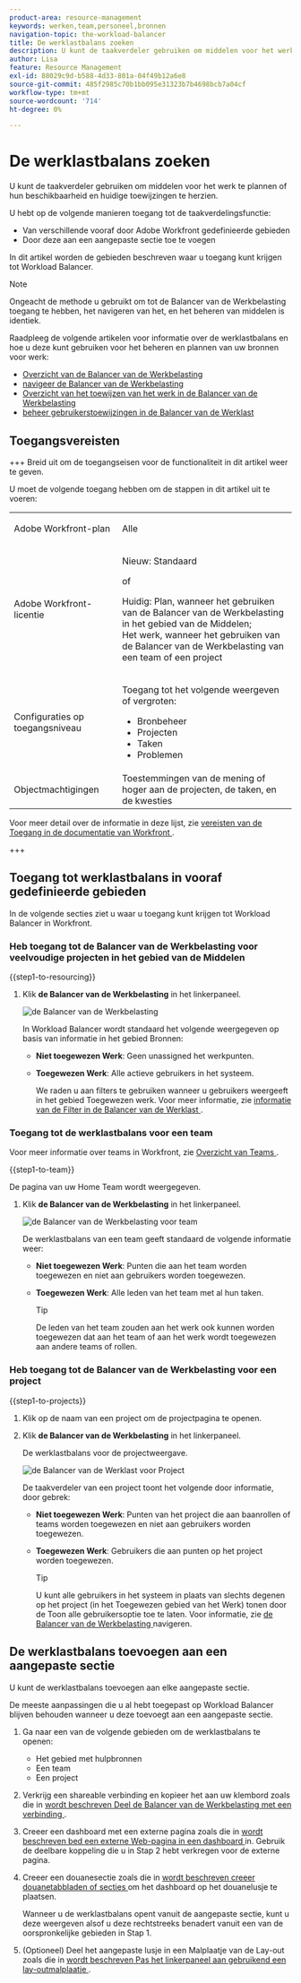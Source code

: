 ```yaml
---
product-area: resource-management
keywords: werken,team,personeel,bronnen
navigation-topic: the-workload-balancer
title: De werklastbalans zoeken
description: U kunt de taakverdeler gebruiken om middelen voor het werk te plannen of hun beschikbaarheid en huidige toewijzingen te herzien.
author: Lisa
feature: Resource Management
exl-id: 88029c9d-b588-4d33-801a-04f49b12a6e8
source-git-commit: 485f2985c70b1bb095e31323b7b4698bcb7a04cf
workflow-type: tm+mt
source-wordcount: '714'
ht-degree: 0%

---
```


# De werklastbalans zoeken

U kunt de taakverdeler gebruiken om middelen voor het werk te plannen of hun beschikbaarheid en huidige toewijzingen te herzien.

U hebt op de volgende manieren toegang tot de taakverdelingsfunctie:

* Van verschillende vooraf door Adobe Workfront gedefinieerde gebieden
* Door deze aan een aangepaste sectie toe te voegen

In dit artikel worden de gebieden beschreven waar u toegang kunt krijgen tot Workload Balancer.

>[!NOTE]
>
>Ongeacht de methode u gebruikt om tot de Balancer van de Werkbelasting toegang te hebben, het navigeren van het, en het beheren van middelen is identiek.
>
>Raadpleeg de volgende artikelen voor informatie over de werklastbalans en hoe u deze kunt gebruiken voor het beheren en plannen van uw bronnen voor werk:
>
>* [ Overzicht van de Balancer van de Werkbelasting ](../../resource-mgmt/workload-balancer/overview-workload-balancer.md)
>* [ navigeer de Balancer van de Werkbelasting ](../../resource-mgmt/workload-balancer/navigate-the-workload-balancer.md)
>* [ Overzicht van het toewijzen van het werk in de Balancer van de Werkbelasting ](../../resource-mgmt/workload-balancer/assign-work-in-workload-balancer.md)
>* [ beheer gebruikerstoewijzingen in de Balancer van de Werklast ](../../resource-mgmt/workload-balancer/manage-user-allocations-workload-balancer.md)

## Toegangsvereisten

+++ Breid uit om de toegangseisen voor de functionaliteit in dit artikel weer te geven.

U moet de volgende toegang hebben om de stappen in dit artikel uit te voeren:

<table style="table-layout:auto"> 
 <col> 
 <col> 
 <tbody> 
  <tr> 
   <td role="rowheader">Adobe Workfront-plan</td> 
   <td> <p>Alle </p> </td> 
  </tr> 
  <tr> 
   <td role="rowheader">Adobe Workfront-licentie</td> 
   <td><p>Nieuw: Standaard</p>
       <p>of</p>
       <p>Huidig: Plan, wanneer het gebruiken van de Balancer van de Werkbelasting in het gebied van de Middelen;</br>
       Het werk, wanneer het gebruiken van de Balancer van de Werkbelasting van een team of een project</p></td>
  </tr> 
   <td role="rowheader">Configuraties op toegangsniveau</td> 
   <td> <p>Toegang tot het volgende weergeven of vergroten:</p> 
    <ul> 
     <li>Bronbeheer</li> 
     <li>Projecten</li> 
     <li>Taken</li> 
     <li>Problemen</li> 
    </ul> </td> 
  </tr> 
  <tr> 
   <td role="rowheader">Objectmachtigingen</td> 
   <td>Toestemmingen van de mening of hoger aan de projecten, de taken, en de kwesties</td> 
  </tr> 
 </tbody> 
</table>

Voor meer detail over de informatie in deze lijst, zie [ vereisten van de Toegang in de documentatie van Workfront ](/help/quicksilver/administration-and-setup/add-users/access-levels-and-object-permissions/access-level-requirements-in-documentation.md).

+++

## Toegang tot werklastbalans in vooraf gedefinieerde gebieden

In de volgende secties ziet u waar u toegang kunt krijgen tot Workload Balancer in Workfront.

### Heb toegang tot de Balancer van de Werkbelasting voor veelvoudige projecten in het gebied van de Middelen

{{step1-to-resourcing}}

1. Klik **de Balancer van de Werkbelasting** in het linkerpaneel.

   ![ de Balancer van de Werkbelasting ](assets/nwe-balancer-global.png)

   In Workload Balancer wordt standaard het volgende weergegeven op basis van informatie in het gebied Bronnen:

   * **Niet toegewezen Werk**: Geen unassigned het werkpunten.
   * **Toegewezen Werk**: Alle actieve gebruikers in het systeem.

     We raden u aan filters te gebruiken wanneer u gebruikers weergeeft in het gebied Toegewezen werk. Voor meer informatie, zie [ informatie van de Filter in de Balancer van de Werklast ](../workload-balancer/filter-information-workload-balancer.md).

### Toegang tot de werklastbalans voor een team

Voor meer informatie over teams in Workfront, zie [ Overzicht van Teams ](/help/quicksilver/people-teams-and-groups/create-and-manage-teams/teams-overview.md).

{{step1-to-team}}

De pagina van uw Home Team wordt weergegeven.

1. Klik **de Balancer van de Werkbelasting** in het linkerpaneel.

   ![ de Balancer van de Werkbelasting voor team ](assets/nwe-balancer-team-350x172.png)

   De werklastbalans van een team geeft standaard de volgende informatie weer:

   * **Niet toegewezen Werk**: Punten die aan het team worden toegewezen en niet aan gebruikers worden toegewezen.
   * **Toegewezen Werk**: Alle leden van het team met al hun taken.

     >[!TIP]
     >
     >De leden van het team zouden aan het werk ook kunnen worden toegewezen dat aan het team of aan het werk wordt toegewezen aan andere teams of rollen.

### Heb toegang tot de Balancer van de Werkbelasting voor een project

{{step1-to-projects}}

1. Klik op de naam van een project om de projectpagina te openen.
1. Klik **de Balancer van de Werkbelasting** in het linkerpaneel.

   De werklastbalans voor de projectweergave.

   ![ de Balancer van de Werklast voor Project ](assets/nwe-balancer-project-350x152.png)

   De taakverdeler van een project toont het volgende door informatie, door gebrek:

   * **Niet toegewezen Werk**: Punten van het project die aan baanrollen of teams worden toegewezen en niet aan gebruikers worden toegewezen.
   * **Toegewezen Werk**: Gebruikers die aan punten op het project worden toegewezen.

     >[!TIP]
     >
     >U kunt alle gebruikers in het systeem in plaats van slechts degenen op het project (in het Toegewezen gebied van het Werk) tonen door de Toon alle gebruikersoptie toe te laten. Voor informatie, zie [ de Balancer van de Werkbelasting ](../workload-balancer/navigate-the-workload-balancer.md) navigeren.


## De werklastbalans toevoegen aan een aangepaste sectie

U kunt de werklastbalans toevoegen aan elke aangepaste sectie.

De meeste aanpassingen die u al hebt toegepast op Workload Balancer blijven behouden wanneer u deze toevoegt aan een aangepaste sectie.

1. Ga naar een van de volgende gebieden om de werklastbalans te openen:

   * Het gebied met hulpbronnen
   * Een team
   * Een project

1. Verkrijg een shareable verbinding en kopieer het aan uw klembord zoals die in [ wordt beschreven Deel de Balancer van de Werkbelasting met een verbinding ](../../resource-mgmt/workload-balancer/share-link-for-workload-balancer.md).
1. Creeer een dashboard met een externe pagina zoals die in [ wordt beschreven bed een externe Web-pagina in een dashboard ](../../reports-and-dashboards/dashboards/creating-and-managing-dashboards/embed-external-web-page-dashboard.md) in. Gebruik de deelbare koppeling die u in Stap 2 hebt verkregen voor de externe pagina.

   <!--
      (NOTE: ensure this stays correct)
      -->

1. Creeer een douanesectie zoals die in [ wordt beschreven creeer douanetabbladen of secties ](../../workfront-basics/manage-your-account-and-profile/configuring-your-user-profile/create-custom-tabs.md) om het dashboard op het douanelusje te plaatsen.

   Wanneer u de werklastbalans opent vanuit de aangepaste sectie, kunt u deze weergeven alsof u deze rechtstreeks benadert vanuit een van de oorspronkelijke gebieden in Stap 1.

   <!--
      (NOTE: ensure this stays correct)
     -->

1. (Optioneel) Deel het aangepaste lusje in een Malplaatje van de Lay-out zoals die in [ wordt beschreven Pas het linkerpaneel aan gebruikend een lay-outmalplaatje ](../../administration-and-setup/customize-workfront/use-layout-templates/customize-left-panel.md).


<!--
For a team:

* From the Workload Balancer section of a team.

  You can adjust allocations and review or assign work from multiple projects to individual team members.

For a project:

  You can do the following when you use the Workload Balancer within a project:

   * Assign work on the project to users already assigned other work on the project.
   * Assign work to any user that might not be on the project.

   * View additional work that users are assigned to on other projects.
   * Adjust user allocations to work items.-->
